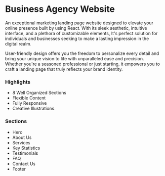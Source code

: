 # Business Agency Website

An exceptional marketing landing page website designed to elevate your online presence built by using React. With its sleek aesthetic, intuitive interface, and a plethora of customizable elements, It's perfect solution for individuals and businesses seeking to make a lasting impression in the digital realm.

User-friendly design offers you the freedom to personalize every detail and bring your unique vision to life with unparalleled ease and precision. Whether you're a seasoned professional or just starting, it empowers you to craft a landing page that truly reflects your brand identity.

### Highlights
* 8 Well Organized Sections
* Flexible Content
* Fully Responsive
* Creative Illustrations

### Sections
* Hero
* About Us
* Services
* Key Statistics
* Testimonials
* FAQ
* Contact Us
* Footer